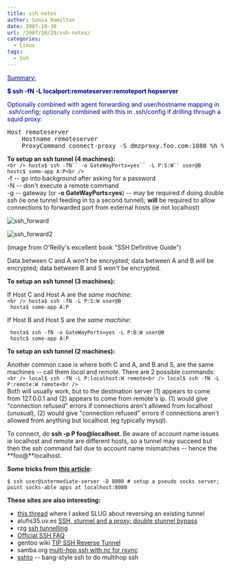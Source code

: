 ```yaml
---
title: ssh notes
author: Sonia Hamilton
date: 2007-10-30
url: /2007/10/29/ssh-notes/
categories:
  - Linux
tags:
  - Ssh
---
```

<span style="color:#00008b;"><span style="text-decoration:underline;">Summary:</span></span>

<!--more-->

**<span style="color:#00008b;">$ ssh -fN -L localport:remoteserver:remoteport hopserver</span>**

<span style="color:#00008b;">Optionally combined with agent forwarding and user/hostname mapping in .ssh/config; optionally combined with this in .ssh/config if drilling through a squid proxy:<br /> </span>

<pre>Host remoteserver
    Hostname remoteserver
    ProxyCommand connect-proxy -S dmzproxy.foo.com:1080 %h %p</pre>

**To setup an ssh tunnel (4 machines):**  
`<br />
hosta$ ssh -fN`` -o GateWayPorts=yes`` -L P:S:W`` user@B`  
` hostc$ some-app A:P<br />
`  
-f -- go into background after asking for a password  
-N -- don't execute a remote command  
-g -- gateway (or **-o GateWayPorts=yes**) -- may be required if doing double ssh (ie one tunnel feeding in to a second tunnel); **will** be required to allow connections to forwarded port from external hosts (ie not localhost)

![ssh_forward][1]

![ssh_forward2][2]

(image from O'Reilly's excellent book "SSH Definitive Guide")

Data between C and A *won't* be encrypted; data between A and B *will* be encrypted; data between B and S *won't* be encrypted.

**To setup an ssh tunnel (3 machines):**

If Host C and Host A are the *same machine*:  
`<br />
hosta$ ssh -fN -L P:S:W user@B`  
` hosta$ some-app A:P`

If Host B and Host S are the *same machine*:

` hosta$ ssh -fN -o GateWayPorts=yes -L P:B:W user@B`  
` hostc$ some-app A:P`

**To setup an ssh tunnel (2 machines):**

Another common case is where both C and A, and B and S, are the same machines -- call them *local* and *remote*. There are 2 possible commands:  
`<br />
local$ ssh -fN -L P:localhost:W remote<br />
local$ ssh -fN -L P:remote:W remote<br />
`  
Both will usually work, but to the destination server (1) appears to come from 127.0.0.1 and (2) appears to come from remote's ip. (1) would give "connection refused" errors if connections aren't allowed from localhost (unusual), (2) would give "connection refused" errors if connections aren't allowed from anything but localhost (eg typically mysql).

To connect, do **ssh -p P foo@localhost**. Be aware of account name issues ie localhost and remote are different hosts, so a tunnel may succeed but then the ssh command fail due to account name mismatches -- hence the **foo@**localhost.

**Some tricks from [this article][3]:**

`$ ssh user@intermediate-server -D 8080 # setup a pseudo socks server; point socks-able apps at localhost:8080`

**These sites are also interesting:**

  * [this thread][4] where I asked SLUG about reversing an existing tunnel
  * alufis35.uv.es [SSH, stunnel and a proxy: double stunnel bypass][5]
  * rzg [ssh tunnelling][6]
  * [Official SSH FAQ][7]
  * gentoo wiki [TIP SSH Reverse Tunnel][8]
  * samba.org [multi-hop ssh with nc for rsync][9]
  * [sshto][10] -- bang-style ssh to do multihop ssh

 [1]: http://blog2.snowfrog.net/wp-content/uploads/2007/10/ssh_forward.png
 [2]: http://blog2.snowfrog.net/wp-content/uploads/2011/04/ssh_forward2.png
 [3]: http://polishlinux.org/apps/ssh-tunneling-to-bypass-corporate-firewalls/
 [4]: http://lists.slug.org.au/archives/slug/2006/12/msg00286.html
 [5]: http://alufis35.uv.es/SSH-stunnel-and-a-proxy-double.html
 [6]: http://www.rzg.mpg.de/networking/tunnelling.html
 [7]: http://www.employees.org/~satch/ssh/faq/ssh-faq.html
 [8]: http://gentoo-wiki.com/TIP_SSH_Reverse_Tunnel
 [9]: http://samba.anu.edu.au/rsync/firewall.html
 [10]: http://www.cskk.ezoshosting.com/cs/css/ssh.html#sshto__bangstyle_ssh_to_do_multihop_ssh
